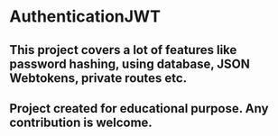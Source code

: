 # AuthenticationJWT
## This project covers a lot of features like password hashing, using database, JSON Webtokens, private routes etc. 

## Project created for educational purpose. Any contribution is welcome. 
